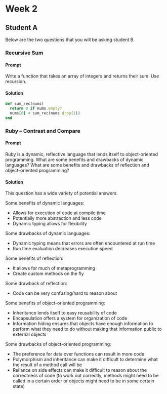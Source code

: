 # Week 2

## Student A

Below are the two questions that you will be asking student B.

### Recursive Sum

#### Prompt

Write a function that takes an array of integers and returns their sum.
Use recursion.

#### Solution

```ruby
def sum_rec(nums)
  return 0 if nums.empty?
  nums[0] + sum_rec(nums.drop(1))
end
```

### Ruby – Contrast and Compare

#### Prompt

Ruby is a dynamic, reflective language that lends itself to
object-oriented programming. What are some benefits and drawbacks of
dynamic languages? What are some benefits and drawbacks of reflection
and object-oriented programming?

#### Solution

This question has a wide variety of potential answers.

Some benefits of dynamic languages:

* Allows for execution of code at compile time
* Potentially more abstraction and less code
* Dynamic typing allows for flexibility

Some drawbacks of dynamic languages:

* Dynamic typing means that errors are often encountered at run time
* Run time evaluation decreases execution speed

Some benefits of reflection:

* It allows for much of metaprogramming
* Create custom methods on the fly

Some drawback of reflection:

* Code can be very confusing/hard to reason about

Some benefits of object-oriented programming:

* Inheritance lends itself to easy reusability of code
* Encapsulation offers a system for organization of code
* Information hiding ensures that objects have enough information to
perform what they need to do without making that information public to
external objects

Some drawbacks of object-oriented programming:

* The preference for data over functions can result in more code
* Polymorphism and inheritance can make it difficult to determine what
the result of a method call will be
* Reliance on side effects can make it difficult to reason about the
correctness of code (to work out correctly, methods might need to be
called in a certain order or objects might need to be in some certain
state)
